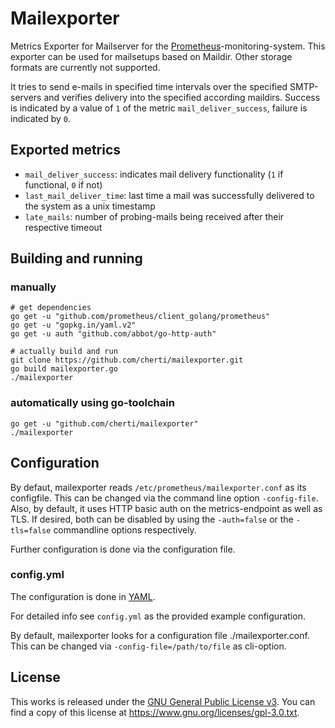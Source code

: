 # Mailexporter

Metrics Exporter for Mailserver for the [Prometheus](www.prometheus.io)-monitoring-system.
This exporter can be used for mailsetups based on Maildir. Other storage formats are currently not supported.

It tries to send e-mails in specified time intervals over the specified SMTP-servers and verifies delivery into the specified according maildirs.
Success is indicated by a value of `1` of the metric `mail_deliver_success`, failure is indicated by `0`.


## Exported metrics

* `mail_deliver_success`: indicates mail delivery functionality (`1` if functional, `0` if not)
* `last_mail_deliver_time`: last time a mail was successfully delivered to the system as a unix timestamp
* `late_mails`: number of probing-mails being received after their respective timeout


## Building and running

### manually

    # get dependencies
    go get -u "github.com/prometheus/client_golang/prometheus"
    go get -u "gopkg.in/yaml.v2"
    go get -u auth "github.com/abbot/go-http-auth"
    
    # actually build and run
    git clone https://github.com/cherti/mailexporter.git
    go build mailexporter.go
    ./mailexporter


### automatically using go-toolchain

    go get -u "github.com/cherti/mailexporter"
    ./mailexporter


## Configuration

By defaut, mailexporter reads `/etc/prometheus/mailexporter.conf` as its configfile. This can be changed via the command line option `-config-file`.
Also, by default, it uses HTTP basic auth on the metrics-endpoint as well as TLS.
If desired, both can be disabled by using the `-auth=false` or the `-tls=false` commandline options respectively.

Further configuration is done via the configuration file.


### config.yml

The configuration is done in [YAML](www.yaml.org).

For detailed info see `config.yml` as the provided example configuration.

By default, mailexporter looks for a configuration file ./mailexporter.conf. This can be changed via `-config-file=/path/to/file` as cli-option.


## License

This works is released under the [GNU General Public License v3](https://www.gnu.org/licenses/gpl-3.0.txt). You can find a copy of this license at https://www.gnu.org/licenses/gpl-3.0.txt.
